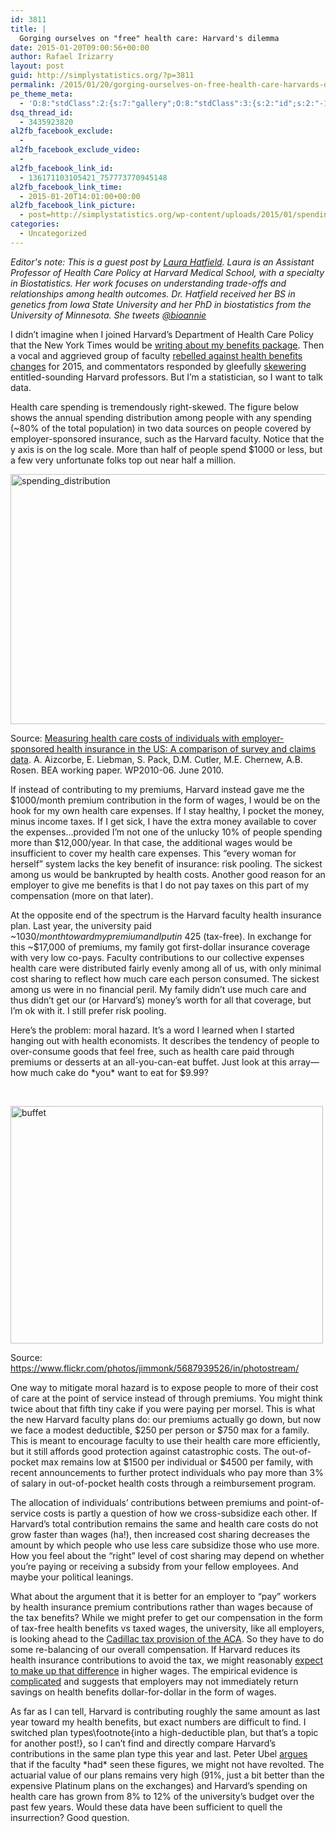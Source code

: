 ```yaml
---
id: 3811
title: |
  Gorging ourselves on "free" health care: Harvard's dilemma
date: 2015-01-20T09:00:56+00:00
author: Rafael Irizarry
layout: post
guid: http://simplystatistics.org/?p=3811
permalink: /2015/01/20/gorging-ourselves-on-free-health-care-harvards-dilemma/
pe_theme_meta:
  - 'O:8:"stdClass":2:{s:7:"gallery";O:8:"stdClass":3:{s:2:"id";s:2:"-1";s:5:"width";s:0:"";s:6:"height";s:0:"";}s:5:"video";O:8:"stdClass":1:{s:2:"id";s:2:"-1";}}'
dsq_thread_id:
  - 3435923820
al2fb_facebook_exclude:
  - 
al2fb_facebook_exclude_video:
  - 
al2fb_facebook_link_id:
  - 136171103105421_757773770945148
al2fb_facebook_link_time:
  - 2015-01-20T14:01:00+00:00
al2fb_facebook_link_picture:
  - post=http://simplystatistics.org/wp-content/uploads/2015/01/spending_distribution.jpg
categories:
  - Uncategorized
---
```

_Editor's note: This is a guest post by [Laura Hatfield](http://www.hcp.med.harvard.edu/faculty/core/laura-hatfield-phd). Laura is an Assistant Professor of Health Care Policy at Harvard Medical School, with a specialty in Biostatistics. Her work focuses on understanding trade-offs and relationships among health outcomes. Dr. Hatfield received her BS in genetics from Iowa State University and her PhD in biostatistics from the University of Minnesota. She tweets [@bioannie](https://twitter.com/bioannie)_

I didn’t imagine when I joined Harvard’s Department of Health Care Policy that the New York Times would be [writing about my benefits package](http://www.nytimes.com/2015/01/06/us/health-care-fixes-backed-by-harvards-experts-now-roil-its-faculty.html). Then a vocal and aggrieved group of faculty [rebelled against health benefits changes](http://www.thecrimson.com/article/2014/11/12/harvards-health-benefits-unfairness/) for 2015, and commentators responded by gleefully [skewering](http://www.thefiscaltimes.com/2015/01/07/Harvards-Whiny-Profs-Could-Get-Obamacare-Bonus) entitled-sounding Harvard professors. But I’m a statistician, so I want to talk data.

Health care spending is tremendously right-skewed. The figure below shows the annual spending distribution among people with any spending (~80% of the total population) in two data sources on people covered by employer-sponsored insurance, such as the Harvard faculty. Notice that the y axis is on the log scale. More than half of people spend $1000 or less, but a few very unfortunate folks top out near half a million.

[<img class="alignnone size-full wp-image-3814" src="http://simplystatistics.org/wp-content/uploads/2015/01/spending_distribution.jpg" alt="spending_distribution" width="600" height="400" />](http://simplystatistics.org/wp-content/uploads/2015/01/spending_distribution.jpg)

Source: [Measuring health care costs of individuals with employer-sponsored health insurance in the US: A comparison of survey and claims data](https://www.bea.gov/papers/working_papers.htm). A. Aizcorbe, E. Liebman, S. Pack, D.M. Cutler, M.E. Chernew, A.B. Rosen. BEA working paper. WP2010-06. June 2010.

If instead of contributing to my premiums, Harvard instead gave me the $1000/month premium contribution in the form of wages, I would be on the hook for my own health care expenses. If I stay healthy, I pocket the money, minus income taxes. If I get sick, I have the extra money available to cover the expenses…provided I’m not one of the unlucky 10% of people spending more than $12,000/year. In that case, the additional wages would be insufficient to cover my health care expenses. This “every woman for herself” system lacks the key benefit of insurance: risk pooling. The sickest among us would be bankrupted by health costs. Another good reason for an employer to give me benefits is that I do not pay taxes on this part of my compensation (more on that later).

At the opposite end of the spectrum is the Harvard faculty health insurance plan. Last year, the university paid ~$1030/month toward my premium and I put in ~$425 (tax-free). In exchange for this ~$17,000 of premiums, my family got first-dollar insurance coverage with very low co-pays. Faculty contributions to our collective expenses health care were distributed fairly evenly among all of us, with only minimal cost sharing to reflect how much care each person consumed. The sickest among us were in no financial peril. My family didn’t use much care and thus didn’t get our (or Harvard’s) money’s worth for all that coverage, but I’m ok with it. I still prefer risk pooling.

Here’s the problem: moral hazard. It’s a word I learned when I started hanging out with health economists. It describes the tendency of people to over-consume goods that feel free, such as health care paid through premiums or desserts at an all-you-can-eat buffet. Just look at this array—how much cake do \*you\* want to eat for $9.99?

&nbsp;

[<img class="alignnone size-large wp-image-3815" src="http://simplystatistics.org/wp-content/uploads/2015/01/buffet-1024x768.jpg" alt="buffet" width="500" height="380" />](http://simplystatistics.org/wp-content/uploads/2015/01/buffet.jpg)

Source: https://www.flickr.com/photos/jimmonk/5687939526/in/photostream/

One way to mitigate moral hazard is to expose people to more of their cost of care at the point of service instead of through premiums. You might think twice about that fifth tiny cake if you were paying per morsel. This is what the new Harvard faculty plans do: our premiums actually go down, but now we face a modest deductible, $250 per person or $750 max for a family. This is meant to encourage faculty to use their health care more efficiently, but it still affords good protection against catastrophic costs. The out-of-pocket max remains low at $1500 per individual or $4500 per family, with recent announcements to further protect individuals who pay more than 3% of salary in out-of-pocket health costs through a reimbursement program.

The allocation of individuals’ contributions between premiums and point-of-service costs is partly a question of how we cross-subsidize each other. If Harvard’s total contribution remains the same and health care costs do not grow faster than wages (ha!), then increased cost sharing decreases the amount by which people who use less care subsidize those who use more. How you feel about the “right” level of cost sharing may depend on whether you’re paying or receiving a subsidy from your fellow employees. And maybe your political leanings.

What about the argument that it is better for an employer to “pay” workers by health insurance premium contributions rather than wages because of the tax benefits? While we might prefer to get our compensation in the form of tax-free health benefits vs taxed wages, the university, like all employers, is looking ahead to the [Cadillac tax provision of the ACA](http://www.forbes.com/sites/sallypipes/2014/12/01/a-cadillac-tax-for-everyone/). So they have to do some re-balancing of our overall compensation. If Harvard reduces its health insurance contributions to avoid the tax, we might reasonably [expect to make up that difference](http://www.washingtonpost.com/blogs/wonkblog/wp/2013/08/30/youre-spending-way-more-on-your-health-benefits-than-you-think/) in higher wages. The empirical evidence is [complicated](http://www.hks.harvard.edu/fs/achandr/JLE_LaborMktEffectsRisingHealthInsurancePremiums_2006.pdf) and suggests that employers may not immediately return savings on health benefits dollar-for-dollar in the form of wages.

As far as I can tell, Harvard is contributing roughly the same amount as last year toward my health benefits, but exact numbers are difficult to find. I switched plan types\footnote{into a high-deductible plan, but that’s a topic for another post!}, so I can’t find and directly compare Harvard’s contributions in the same plan type this year and last. Peter Ubel [argues](http://www.peterubel.com/health_policy/how-behavioral-economics-could-have-prevented-the-harvard-meltdown-over-healthcare-costs/) that if the faculty \*had\* seen these figures, we might not have revolted. The actuarial value of our plans remains very high (91%, just a bit better than the expensive Platinum plans on the exchanges) and Harvard’s spending on health care has grown from 8% to 12% of the university’s budget over the past few years. Would these data have been sufficient to quell the insurrection? Good question.